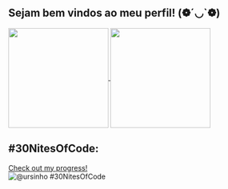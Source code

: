 ## Sejam bem vindos ao meu perfil! (❁´◡`❁)

<a href="https://github.com/jacquelinemathias/github-readme-stats&show_icons=true">
  <img height=200 align="center" src="https://github-readme-stats-git-master-jacquelines-projects-2aedf74a.vercel.app/api?username=jacquelinemathias&show_icons=true&theme=gruvbox&card_width=320"/>
</a>
<a href="https://github.com/jacquelinemathias/github-readme-stats">
  <img height=200 align="center" src="https://github-readme-stats-git-master-jacquelines-projects-2aedf74a.vercel.app/api/top-langs/?username=jacquelinemathias&layout=compact&theme=gruvbox&card_width=320" />
</a>

## #30NitesOfCode:
  [Check out my progress!](https://www.codedex.io/@ursinho/30-nites-of-code)  
  ![@ursinho #30NitesOfCode](https://www.codedex.io/api/petStatus?user=ursinho)
